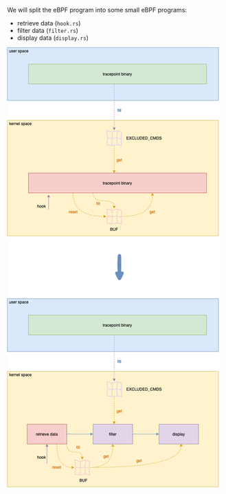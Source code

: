 
We will split the eBPF program into some small eBPF programs:
* retrieve data (`hook.rs`)
* filter data (`filter.rs`)
* display data (`display.rs`)

![screenshot of the article](../../img/maps-tailcalls.png)
